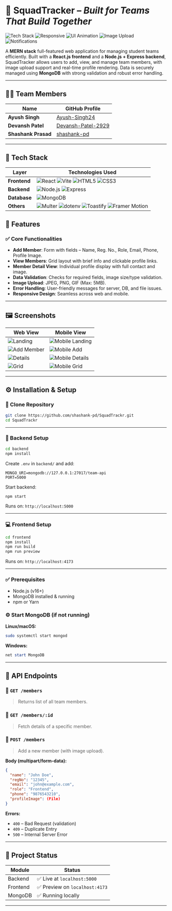 # 🎯 SquadTracker – *Built for Teams That Build Together*

![Tech Stack](https://img.shields.io/badge/Tech_Stack-MERN-blue.svg)
![Responsive](https://img.shields.io/badge/Responsive-Yes-ff69b4)
![UI Animation](https://img.shields.io/badge/Framer--Motion-Animated-000000?logo=framer&logoColor=white)
![Image Upload](https://img.shields.io/badge/Image_Uploads-Multer-yellow)
![Notifications](https://img.shields.io/badge/Toastify-Enabled-FF6C37)


A **MERN stack** full-featured web application for managing student teams efficiently. Built with a **React.js frontend** and a **Node.js + Express backend**, SquadTracker allows users to add, view, and manage team members, with image upload support and real-time profile rendering. Data is securely managed using **MongoDB** with strong validation and robust error handling.

---

## 👨‍💻 Team Members

| Name                | GitHub Profile                                              |
| ------------------- | ----------------------------------------------------------- |
| **Ayush Singh**     | [Ayush-Singh24](https://github.com/Ayush-Singh24)           |
| **Devansh Patel**   | [Devansh-Patel-2929](https://github.com/Devansh-Patel-2929) |
| **Shashank Prasad** | [shashank-pd](https://github.com/shashank-pd)               |

---

## 🧰 Tech Stack

| Layer        | Technologies Used                                                                                                                                     |
| ------------ | ----------------------------------------------------------------------------------------------------------------------------------------------------- |
| **Frontend** | ![React](https://img.shields.io/badge/React.js-ffffff?logo=react&logoColor=61DAFB&style=for-the-badge) ![Vite](https://img.shields.io/badge/Vite-ffffff?logo=vite&logoColor=646CFF&style=for-the-badge) ![HTML5](https://img.shields.io/badge/HTML5-ffffff?logo=html5&logoColor=E34F26&style=for-the-badge) ![CSS3](https://img.shields.io/badge/CSS3-ffffff?logo=css3&logoColor=1572B6&style=for-the-badge) |
| **Backend**  | ![Node.js](https://img.shields.io/badge/Node.js-ffffff?logo=node.js&logoColor=339933&style=for-the-badge) ![Express](https://img.shields.io/badge/Express.js-ffffff?logo=express&logoColor=000000&style=for-the-badge)                       |
| **Database** | ![MongoDB](https://img.shields.io/badge/MongoDB-ffffff?logo=mongodb&logoColor=47A248&style=for-the-badge)                                                                                       |
| **Others**   | ![Multer](https://img.shields.io/badge/Multer-ffffff?style=for-the-badge&logo=data:image/svg+xml;base64,PHN2ZyB3aWR0aD0iMzYiIGhlaWdodD0iMzYiIHZpZXdCb3g9IjAgMCAxMjggMTI4IiBmaWxsPSJub25lIiB4bWxucz0iaHR0cDovL3d3dy53My5vcmcvMjAwMC9zdmciPjxjaXJjbGUgY3g9IjY0IiBjeT0iNjQiIHI9IjY0IiBmaWxsPSIjN0Y3RjdGIi8+PC9zdmc+) ![dotenv](https://img.shields.io/badge/Dotenv-ffffff?style=for-the-badge&logo=dotenv&logoColor=black) ![Toastify](https://img.shields.io/badge/React--Toastify-ffffff?style=for-the-badge&logo=react&logoColor=FF6C37) ![Framer Motion](https://img.shields.io/badge/Framer--Motion-ffffff?style=for-the-badge&logo=framer&logoColor=000000) |


## 🚀 Features

### ✅ Core Functionalities

* **Add Member**: Form with fields – Name, Reg. No., Role, Email, Phone, Profile Image.
* **View Members**: Grid layout with brief info and clickable profile links.
* **Member Detail View**: Individual profile display with full contact and image.
* **Data Validation**: Checks for required fields, image size/type validation.
* **Image Upload**: JPEG, PNG, GIF (Max: 5MB).
* **Error Handling**: User-friendly messages for server, DB, and file issues.
* **Responsive Design**: Seamless across web and mobile.

---

## 🖼️ Screenshots

| Web View                                                                                       | Mobile View                                                                                        |
| ---------------------------------------------------------------------------------------------- | -------------------------------------------------------------------------------------------------- |
| ![Landing](https://github.com/user-attachments/assets/6f3cfc4a-1705-4ee8-b78b-7449458b8208)    | ![Mobile Landing](https://github.com/user-attachments/assets/3ea16ede-da4b-4411-a817-d1cd84899714) |
| ![Add Member](https://github.com/user-attachments/assets/33823621-2ff9-48c1-9f48-06f0036f6b98) | ![Mobile Add](https://github.com/user-attachments/assets/ce0bcb98-788b-43ec-b89f-a6c1c0f4ed02)     |
| ![Details](https://github.com/user-attachments/assets/3b7fa4d2-1120-4b4d-87db-b86d806c305a)    | ![Mobile Details](https://github.com/user-attachments/assets/29a9436f-f2a2-4c08-8af5-de642dfff22b) |
| ![Grid](https://github.com/user-attachments/assets/5e17d81a-a90a-4f73-ae11-1d98b9910dad)       | ![Mobile Grid](https://github.com/user-attachments/assets/c289ddf9-079c-4189-bc93-ef8ea87d5414)    |

---

## ⚙️ Installation & Setup

### 📁 Clone Repository

```bash
git clone https://github.com/shashank-pd/SquadTrackr.git
cd SquadTrackr
```

---

### 🔧 Backend Setup

```bash
cd backend
npm install
```

Create `.env` in `backend/` and add:

```env
MONGO_URI=mongodb://127.0.0.1:27017/team-api
PORT=5000
```

Start backend:

```bash
npm start
```

Runs on: `http://localhost:5000`

---

### 💻 Frontend Setup

```bash
cd frontend
npm install
npm run build
npm run preview
```

Runs on: `http://localhost:4173`

---

### ✅ Prerequisites

* Node.js (v16+)
* MongoDB installed & running
* npm or Yarn

### ⚙️ Start MongoDB (if not running)

**Linux/macOS:**

```bash
sudo systemctl start mongod
```

**Windows:**

```powershell
net start MongoDB
```

---

## 📡 API Endpoints

### 🔹 `GET /members`

> Returns list of all team members.

### 🔹 `GET /members/:id`

> Fetch details of a specific member.

### 🔹 `POST /members`

> Add a new member (with image upload).

**Body (multipart/form-data):**

```json
{
  "name": "John Doe",
  "regNo": "12345",
  "email": "john@example.com",
  "role": "Frontend",
  "phone": "9876543210",
  "profileImage": (File)
}
```

**Errors:**

* `400` – Bad Request (validation)
* `409` – Duplicate Entry
* `500` – Internal Server Error

---

## 🏁 Project Status

| Module   | Status                        |
| -------- | ----------------------------- |
| Backend  | ✅ Live at `localhost:5000`    |
| Frontend | ✅ Preview on `localhost:4173` |
| MongoDB  | ✅ Running locally             |

---


